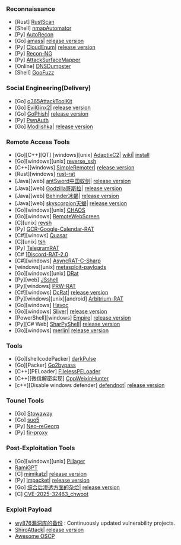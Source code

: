 ### Reconnaissance
- [Rust] [RustScan](https://github.com/tsaian0824/RustScan)
- [Shell] [nmapAutomator](https://github.com/tsaian0824/nmapAutomator)
- [Py] [AutoRecon](https://github.com/tsaian0824/AutoRecon)
- [Go] [amass](https://github.com/tsaian0824/amass)| [release version](https://github.com/owasp-amass/amass/releases/)
- [Py] [CloudEnum](https://github.com/tsaian0824/cloud_enum)| [release version](https://github.com/initstring/cloud_enum/releases/)
- [Py] [Recon-NG](https://github.com/tsaian0824/recon-ng)
- [Py] [AttackSurfaceMapper](https://github.com/tsaian0824/AttackSurfaceMapper)
- [Online] [DNSDumpster](https://dnsdumpster.com/)
- [Shell] [GooFuzz](https://github.com/tsaian0824/GooFuzz)
### Social Engineering(Delivery)
- [Go] [o365AttackToolKit](https://github.com/tsaian0824/o365-attack-toolkit)
- [Go] [EvilGinx2](https://github.com/tsaian0824/evilginx2)| [release version](https://github.com/kgretzky/evilginx2/releases)
- [Go] [GoPhish](https://github.com/tsaian0824/gophish)| [release version](https://github.com/gophish/gophish/releases)
- [Py] [PwnAuth](https://github.com/tsaian0824/PwnAuth)
- [Go] [Modlishka](https://github.com/tsaian0824/Modlishka)| [release version](https://github.com/drk1wi/Modlishka/releases)
### Remote Access Tools
- [Go][C++][QT] [windows][unix] [AdaptixC2](https://github.com/tsaian0824/AdaptixC2)| [wiki](https://adaptix-framework.gitbook.io/adaptix-framework)| [install](https://adaptix-framework.gitbook.io/adaptix-framework/adaptix-c2/getting-starting/installation)
- [Go][windows][unix] [reverse_ssh](https://github.com/tsaian0824/reverse_ssh)
- [C++][windows] [SimpleRemoter](https://github.com/tsaian0824/SimpleRemoter)| [release version](https://github.com/yuanyuanxiang/SimpleRemoter/releases)
- [Rust][windows] [rust-rat](https://github.com/tsaian0824/rust-rat)
- [Java][web] [antSword中国蚁剑](https://github.com/tsaian0824/antSword)| [release version](https://github.com/AntSwordProject/antSword/releases/)
- [Java][web] [Godzilla哥斯拉](https://github.com/tsaian0824/Godzilla)| [release version](https://github.com/BeichenDream/Godzilla/releases/)
- [Java][web] [Behinder冰蝎](https://github.com/tsaian0824/Behinder)| [release version](https://github.com/rebeyond/Behinder/releases/)
- [Java][web] [skyscorpion天蝎](https://github.com/tsaian0824/skyscorpion)| [release version](https://github.com/shack2/skyscorpion/releases/)
- [Go][windows][unix] [CHAOS](https://github.com/tsaian0824/CHAOS)
- [Go][windows] [RemoteWebScreen](https://github.com/tsaian0824/RemoteWebScreen)
- [C][unix] [revsh](https://github.com/tsaian0824/revsh)
- [Py] [GCR-Google-Calendar-RAT](https://github.com/tsaian0824/GCR-Google-Calendar-RAT)
- [C#][winows] [Quasar](https://github.com/tsaian0824/Quasar)
- [C][unix] [tsh](https://github.com/tsaian0824/tsh)
- [Py] [TelegramRAT](https://github.com/tsaian0824/TelegramRAT)
- [C# ][Discord-RAT-2.0](https://github.com/tsaian0824/Discord-RAT-2.0)
- [C#][windows] [AsyncRAT-C-Sharp](https://github.com/tsaian0824/AsyncRAT-C-Sharp)
- [windows][unix] [metasploit-payloads](https://github.com/rapid7/metasploit-payloads)
- [Go][windows][unix] [DRat](https://github.com/tsaian0824/DRat)
- [Py][web] [JSshell](https://github.com/tsaian0824/JSshell)
- [Py][windows] [PRW-RAT](https://github.com/tsaian0824/PRW-RAT)
- [C#][windows] [DcRat](https://github.com/tsaian0824/DcRat)| [release version](https://github.com/qwqdanchun/DcRat/releases/)
- [Py][windows][unix][android] [Arbitrium-RAT](https://github.com/tsaian0824/Arbitrium-RAT)
- [Go][windows] [Havoc](https://github.com/tsaian0824/Havoc)
- [Go][windows] [Sliver](https://github.com/tsaian0824/sliver)| [release version](https://github.com/BishopFox/sliver/releases)
- [PowerShell][windows] [Empire](https://github.com/tsaian0824/Empire)| [release version](https://github.com/BC-SECURITY/Empire/releases)
- [Py][C# Web] [SharPyShell](https://github.com/tsaian0824/SharPyShell)| [release version](https://github.com/antonioCoco/SharPyShell/releases)
- [Go][windows] [merlin](https://github.com/tsaian0824/merlin)| [release version](https://github.com/Ne0nd0g/merlin/releases)
### Tools
- [Go][shellcodePacker] [darkPulse](https://github.com/tsaian0824/darkPulse)
- [Go][Packer] [Go2bypass](https://github.com/tsaian0824/Go2bypass)
- [C++][PELoader] [FilelessPELoader](https://github.com/tsaian0824/FilelessPELoader)
- [C++][微信解密实现] [CppWeixinHunter](https://github.com/tsaian0824/CppWeixinHunter)
- [c++][Disable windows defender] [defendnot](https://github.com/tsaian0824/defendnot)| [release version](https://github.com/es3n1n/defendnot/releases)
### Tounel Tools
- [Go] [Stowaway](https://github.com/tsaian0824/Stowaway)
- [Go] [suo5](https://github.com/tsaian0824/suo5)
- [Py] [Neo-reGeorg](https://github.com/tsaian0824/Neo-reGeorg)
- [Py] [fir-proxy](https://github.com/tsaian0824/fir-proxy)
### Post-Exploitation Tools
- [Go][windows][unix] [Pillager](https://github.com/tsaian0824/Pillager)
- [RamiGPT](https://github.com/tsaian0824/RamiGPT)
- [C] [mimikatz](https://github.com/tsaian0824/mimikatz)| [release version](https://github.com/gentilkiwi/mimikatz/releases)
- [Py] [impacket](https://github.com/tsaian0824/impacket)| [release version](https://github.com/fortra/impacket/releases)
- [Go] [综合后渗透方面的杂烩](https://github.com/tsaian0824/e0e1-config)| [release version](https://github.com/eeeeeeeeee-code/e0e1-config/releases)
- [C] [CVE-2025-32463_chwoot](https://github.com/tsaian0824/CVE-2025-32463_chwoot)
### Exploit Payload
- [wy876漏洞库的备份](https://github.com/tsaian0824/wy876-exploit-payload) : Continuously updated vulnerability projects.
- [ShiroAttack](https://github.com/tsaian0824/ShiroAttack2_Pro)| [release version](https://github.com/Chave0v0/ShiroAttack2_Pro/releases)
- [Awesome OSCP](https://github.com/tsaian0824/awesome-oscp)
<!---
tsaian0824/tsaian0824 is a ✨ special ✨ repository because its `README.md` (this file) appears on your GitHub profile.
You can click the Preview link to take a look at your changes.
--->
